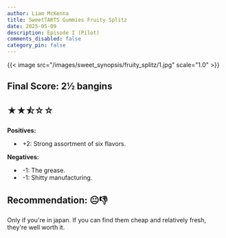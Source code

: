 ```yaml
---
author: Liam McKenna
title: SweetTARTS Gummies Fruity Splitz
date: 2025-05-09
description: Episode I (Pilot)
comments_disabled: false
category_pin: false
---
```


{{< image src="/images/sweet_synopsis/fruity_splitz/1.jpg" scale="1.0" >}}

<h2> Final Score: 2½ bangins</h2>
<h2> ★★⯪☆☆</h2>

**Positives:**

<li style="margin-left: 1rem">
  +2: Strong assortment of six flavors.
</li>

**Negatives:**

<li style="margin-left: 1rem">
  -1: The grease.
</li>

<li style="margin-left: 1rem">
  -1: Shitty manufacturing.
</li>

<h2> Recommendation: 😐👎︎</h2>

Only if you're in japan. If you can find them cheap and relatively fresh, they're well worth it.